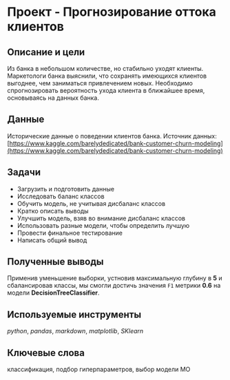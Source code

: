 # Проект - Прогнозирование оттока клиентов

## Описание и цели
Из банка в небольшом количестве, но стабильно уходят клиенты. Маркетологи банка выяснили, что сохранять имеющихся клиентов выгоднее, чем заниматься привлечением новых. Необходимо спрогнозировать вероятность ухода клиента в ближайшее время, основываясь на данных банка. 


## Данные
Исторические данные о поведении клиентов банка. 
Источник данных: [https://www.kaggle.com/barelydedicated/bank-customer-churn-modeling](https://www.kaggle.com/barelydedicated/bank-customer-churn-modeling)

## Задачи
- Загрузить и подготовить данные
- Исследовать баланс классов
- Обучить модель, не учитывая дисбаланс классов
- Кратко описать выводы 
- Улучшить модель, взяв во внимание дисбаланс классов
- Использовать разные модели, чтобы определить лучшую
- Провести финальное тестирование
- Написать общий вывод

## Полученные выводы
Применив уменьшение выборки, устновив максимальную глубину в **5** и сбалансировав классы, мы смогли достичь значения `F1` метрики **0.6** на модели **DecisionTreeClassifier**. 

## Используемые инструменты
*python*, *pandas*, *markdown*, *matplotlib*, *SKlearn*

## Ключевые слова
классификация, подбор гиперпараметров, выбор модели МО
